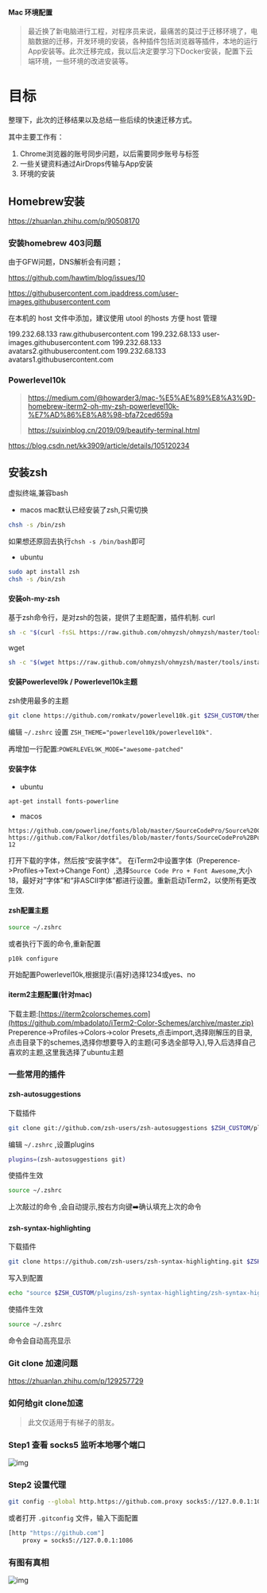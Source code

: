 #### Mac 环境配置

>  最近换了新电脑进行工程，对程序员来说，最痛苦的莫过于迁移环境了，电脑数据的迁移，开发环境的安装，各种插件包括浏览器等插件，本地的运行App安装等。此次迁移完成，我以后决定要学习下Docker安装，配置下云端环境，一些环境的改进安装等。



# 目标

整理下，此次的迁移结果以及总结一些后续的快速迁移方式。



其中主要工作有：

1. Chrome浏览器的账号同步问题，以后需要同步账号与标签
2. 一些关键资料通过AirDrops传输与App安装
3. 环境的安装

## Homebrew安装

https://zhuanlan.zhihu.com/p/90508170

### 安装homebrew 403问题

由于GFW问题，DNS解析会有问题；

https://github.com/hawtim/blog/issues/10

https://githubusercontent.com.ipaddress.com/user-images.githubusercontent.com



在本机的 host 文件中添加，建议使用 utool 的hosts 方便 host 管理

199.232.68.133 raw.githubusercontent.com
199.232.68.133 user-images.githubusercontent.com
199.232.68.133 avatars2.githubusercontent.com
199.232.68.133 avatars1.githubusercontent.com



### Powerlevel10k

> https://medium.com/@howarder3/mac-%E5%AE%89%E8%A3%9D-homebrew-iterm2-oh-my-zsh-powerlevel10k-%E7%AD%86%E8%A8%98-bfa72ced659a
>
> https://suixinblog.cn/2019/09/beautify-terminal.html



https://blog.csdn.net/kk3909/article/details/105120234



## 安装zsh

虚拟终端,兼容bash

- macos
  mac默认已经安装了zsh,只需切换

```bash
chsh -s /bin/zsh
```

如果想还原回去执行`chsh -s /bin/bash`即可

- ubuntu

```bash
sudo apt install zsh
chsh -s /bin/zsh
```

#### 安装oh-my-zsh

基于zsh命令行，是对zsh的包装，提供了主题配置，插件机制.
curl

```bash
sh -c "$(curl -fsSL https://raw.github.com/ohmyzsh/ohmyzsh/master/tools/install.sh)"
```

wget

```bash
sh -c "$(wget https://raw.github.com/ohmyzsh/ohmyzsh/master/tools/install.sh -O -)"
```

#### 安装Powerlevel9k / Powerlevel10k主题

zsh使用最多的主题

```bash
git clone https://github.com/romkatv/powerlevel10k.git $ZSH_CUSTOM/themes/powerlevel10k
```

编辑 `~/.zshrc` 设置 `ZSH_THEME="powerlevel10k/powerlevel10k".`

再增加一行配置:`POWERLEVEL9K_MODE="awesome-patched"`

#### 安装字体

- ubuntu

```
apt-get install fonts-powerline
```

- macos

```
https://github.com/powerline/fonts/blob/master/SourceCodePro/Source%20Code%20Pro%20for%20Powerline.otf
https://github.com/Falkor/dotfiles/blob/master/fonts/SourceCodePro%2BPowerline%2BAwesome%2BRegular.ttf
12
```

打开下载的字体，然后按“安装字体”。
在iTerm2中设置字体（Preperence->Profiles->Text→Change Font）,选择`Source Code Pro + Font Awesome`,大小18，最好对“字体”和“非ASCII字体”都进行设置。重新启动iTerm2，以使所有更改生效.

#### zsh配置主题

```bash
source ~/.zshrc
```

或者执行下面的命令,重新配置

```
p10k configure
```

开始配置Powerlevel10k,根据提示(喜好)选择1234或yes、no

#### iterm2主题配置(针对mac)

下载主题:[https://iterm2colorschemes.com](https://github.com/mbadolato/iTerm2-Color-Schemes/archive/master.zip)
Preperence->Profiles->Colors->color Presets,点击import,选择刚解压的目录,点击目录下的schemes,选择你想要导入的主题(可多选全部导入),导入后选择自己喜欢的主题,这里我选择了ubuntu主题

### 一些常用的插件

#### zsh-autosuggestions

下载插件

```bash
git clone git://github.com/zsh-users/zsh-autosuggestions $ZSH_CUSTOM/plugins/zsh-autosuggestions
```

编辑 `~/.zshrc` ,设置plugins

```bash
plugins=(zsh-autosuggestions git)
```

使插件生效

```bash
source ~/.zshrc
```

上次敲过的命令 ,会自动提示,按右方向键➡️确认填充上次的命令

#### zsh-syntax-highlighting

下载插件

```bash
git clone https://github.com/zsh-users/zsh-syntax-highlighting.git $ZSH_CUSTOM/plugins/zsh-syntax-highlighting
```

写入到配置

```bash
echo "source $ZSH_CUSTOM/plugins/zsh-syntax-highlighting/zsh-syntax-highlighting.zsh" >> ${ZDOTDIR:-$HOME}/.zshrc
```

使插件生效

```bash
source ~/.zshrc
```

命令会自动高亮显示





### Git clone 加速问题

https://zhuanlan.zhihu.com/p/129257729



### 如何给git clone加速

> 此文仅适用于有梯子的朋友。

### Step1 查看 socks5 监听本地哪个端口

![img](https://pic2.zhimg.com/80/v2-a24bf8cdbb2d30d783e1b42f7ef60ac9_1440w.jpg)



### Step2 设置代理

```bash
git config --global http.https://github.com.proxy socks5://127.0.0.1:1080
```

或者打开 `.gitconfig` 文件，输入下面配置

```bash
[http "https://github.com"]
    proxy = socks5://127.0.0.1:1086
```

### 有图有真相

![img](https://pic4.zhimg.com/80/v2-dfe76b6ac8b0ef4059c3fab11ee3689b_1440w.jpg)